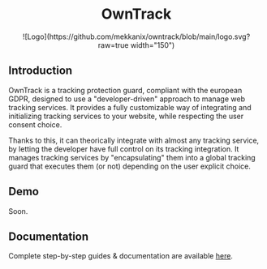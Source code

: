 # <div align="center">OwnTrack</div>

<div align="center">
![Logo](https://github.com/mekkanix/owntrack/blob/main/logo.svg?raw=true width="150")
</div>

## Introduction

OwnTrack is a tracking protection guard, compliant with the european GDPR, designed to use a "developer-driven" approach to manage web tracking services. It provides a fully customizable way of integrating and initializing tracking services to your website, while respecting the user consent choice.

Thanks to this, it can theorically integrate with almost any tracking service, by letting the developer have full control on its tracking integration. It manages tracking services by "encapsulating" them into a global tracking guard that executes them (or not) depending on the user explicit choice.

## Demo

Soon.

## Documentation

Complete step-by-step guides & documentation are available [here](https://docs.mekkanix.net/owntrack/#/).
